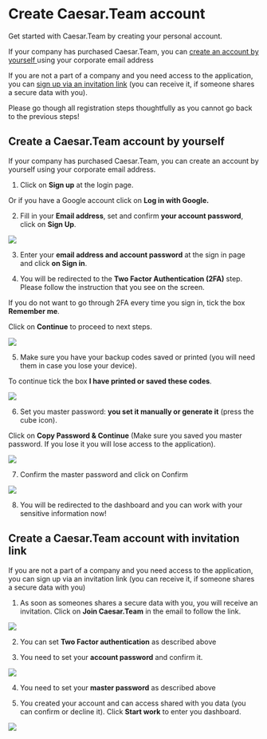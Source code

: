 # Create Caesar.Team account

Get started with Caesar.Team by creating your personal account.

If your company has purchased Caesar.Team, you can [create an account by yourself ](https://github.com/caesar-team/docs/blob/master/user-documentation/create_account.md#create-a-caesarteam-account-by-yourself)using your corporate email address

If you are not a part of a company and you need access to the application, you can [sign up via an invitation link](https://github.com/caesar-team/docs/blob/master/user-documentation/create_account.md#create-a-caesarteam-account-with-invitation-link) \(you can receive it, if someone shares a secure data with you\).

Please go though all registration steps thoughtfully as you cannot go back to the previous steps!

## Create a Caesar.Team account by yourself

If your company has purchased Caesar.Team, you can create an account by yourself using your corporate email address.

1. Click on **Sign up** at the login page.

Or if you have a Google account click on **Log in with Google.**

2. Fill in your **Email address**, set and confirm **your account password**, click on **Sign Up**.

![](../.gitbook/assets/register-1.png)

3. Enter your **email address and account password** at the sign in page and click **on Sign in**.

4. You will be redirected to the **Two Factor Authentication \(2FA\)** step. Please follow the instruction that you see on the screen.

If you do not want to go through 2FA every time you sign in, tick the box **Remember me**. 

Click on **Continue** to proceed to next steps.

![](../.gitbook/assets/register-2.png)

5. Make sure you have your backup codes saved or printed \(you will need them in case you lose your device\).

To continue tick the box **I have printed or saved these codes**. 

![](../.gitbook/assets/register-3.png)

6. Set you master password: **you set it manually or generate it** \(press the cube icon\). 

Click on **Copy Password & Continue** \(Make sure you saved you master password. If you lose it you will lose access to the application\).

![](../.gitbook/assets/register-4.png)

7. Confirm the master password and click on Confirm

![](../.gitbook/assets/register-5.png)

8. You will be redirected to the dashboard and you can work with your sensitive information now!



##  Create a Caesar.Team account with invitation link

If you are not a part of a company and you need access to the application, you can sign up via an invitation link \(you can receive it, if someone shares a secure data with you\)

1. As soon as someones shares a secure data with you, you will receive an invitation. Click on **Join Caesar.Team** in the email to follow the link.

![](../.gitbook/assets/register-6.png)

2. You can set **Two Factor authentication** as described above

3. You need to set your **account password** and confirm it.

![](../.gitbook/assets/register-7.png)

4. You need to set your **master password** as described above

5. You created your account and can access shared with you data \(you can confirm or decline it\). Click **Start work** to enter you dashboard.

![](../.gitbook/assets/register-8.png)



